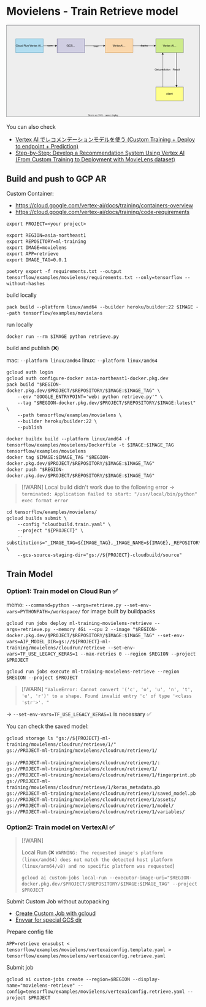 # Movielens - Train Retrieve model

![](vertexai.drawio.svg)

You can also check

- [Vertex AI でレコメンデーションモデルを使う (Custom Training + Deploy to endpoint + Prediction)](https://qiita.com/nakamasato/items/ddf778aef32f3a8421c3)
- [Step-by-Step: Develop a Recommendation System Using Vertex AI (From Custom Training to Deployment with MovieLens dataset)](https://nakamasato.medium.com/step-by-step-develop-a-recommendation-system-using-vertex-ai-from-custom-training-to-deployment-54a4bd31b285)

## Build and push to GCP AR

Custom Container:
- https://cloud.google.com/vertex-ai/docs/training/containers-overview
- https://cloud.google.com/vertex-ai/docs/training/code-requirements

```
export PROJECT=<your project>
```

```
export REGION=asia-northeast1
export REPOSITORY=ml-training
export IMAGE=movielens
export APP=retrieve
export IMAGE_TAG=0.0.1
```


```
poetry export -f requirements.txt --output tensorflow/examples/movielens/requirements.txt --only=tensorflow --without-hashes
```

build locally

```
pack build --platform linux/amd64 --builder heroku/builder:22 $IMAGE --path tensorflow/examples/movielens
```

run locally

```
docker run --rm $IMAGE python retrieve.py
```

build and publish (❌)

mac: `--platform linux/amd64`
linux: `--platform linux/amd64`

```
gcloud auth login
gcloud auth configure-docker asia-northeast1-docker.pkg.dev
pack build "$REGION-docker.pkg.dev/$PROJECT/$REPOSITORY/$IMAGE:$IMAGE_TAG" \
    --env "GOOGLE_ENTRYPOINT='web: python retrieve.py'" \
    --tag "$REGION-docker.pkg.dev/$PROJECT/$REPOSITORY/$IMAGE:latest" \
    --path tensorflow/examples/movielens \
    --builder heroku/builder:22 \
    --publish
```

```
docker buildx build --platform linux/amd64 -f tensorflow/examples/movielens/Dockerfile -t $IMAGE:$IMAGE_TAG tensorflow/examples/movielens
docker tag $IMAGE:$IMAGE_TAG "$REGION-docker.pkg.dev/$PROJECT/$REPOSITORY/$IMAGE:$IMAGE_TAG"
docker push "$REGION-docker.pkg.dev/$PROJECT/$REPOSITORY/$IMAGE:$IMAGE_TAG"
```

> [!WARN]
> Local build didn't work due to the following error
> -> `terminated: Application failed to start: "/usr/local/bin/python" exec format error`

```
cd tensorflow/examples/movielens/
gcloud builds submit \
    --config "cloudbuild.train.yaml" \
    --project "${PROJECT}" \
    --substitutions="_IMAGE_TAG=${IMAGE_TAG},_IMAGE_NAME=${IMAGE},_REPOSITORY=${REPOSITORY},_REGION=${REGION},_PROJECT=${PROJECT}" \
    --gcs-source-staging-dir="gs://${PROJECT}-cloudbuild/source"
```

## Train Model

### Option1: Train model on Cloud Run ✅️

memo: `--command=python --args=retrieve.py --set-env-vars=PYTHONPATH=/workspace/` for image built by buildpacks

```
gcloud run jobs deploy ml-training-movielens-retrieve --args=retrieve.py --memory 4Gi --cpu 2 --image "$REGION-docker.pkg.dev/$PROJECT/$REPOSITORY/$IMAGE:$IMAGE_TAG" --set-env-vars=AIP_MODEL_DIR=gs://${PROJECT}-ml-training/movielens/cloudrun/retrieve --set-env-vars=TF_USE_LEGACY_KERAS=1 --max-retries 0 --region $REGION --project $PROJECT
```

```
gcloud run jobs execute ml-training-movielens-retrieve --region $REGION --project $PROJECT
```

> [!WARN]
> `"ValueError: Cannot convert '('c', 'o', 'u', 'n', 't', 'e', 'r')' to a shape. Found invalid entry 'c' of type '<class 'str'>'. "`

-> `--set-env-vars=TF_USE_LEGACY_KERAS=1` is necessary ✅️

You can check the saved model:

```
gcloud storage ls "gs://${PROJECT}-ml-training/movielens/cloudrun/retrieve/1/"
gs://PROJECT-ml-training/movielens/cloudrun/retrieve/1/

gs://PROJECT-ml-training/movielens/cloudrun/retrieve/1/:
gs://PROJECT-ml-training/movielens/cloudrun/retrieve/1/
gs://PROJECT-ml-training/movielens/cloudrun/retrieve/1/fingerprint.pb
gs://PROJECT-ml-training/movielens/cloudrun/retrieve/1/keras_metadata.pb
gs://PROJECT-ml-training/movielens/cloudrun/retrieve/1/saved_model.pb
gs://PROJECT-ml-training/movielens/cloudrun/retrieve/1/assets/
gs://PROJECT-ml-training/movielens/cloudrun/retrieve/1/model/
gs://PROJECT-ml-training/movielens/cloudrun/retrieve/1/variables/
```

### Option2: Train model on VertexAI ✅️

> [!WARN]
>
> Local Run (❌️ `WARNING: The requested image's platform (linux/amd64) does not match the detected host platform (linux/arm64/v8) and no specific platform was requested`)
>
> ```
> gcloud ai custom-jobs local-run --executor-image-uri="$REGION-docker.pkg.dev/$PROJECT/$REPOSITORY/$IMAGE:$IMAGE_TAG" --project $PROJECT
> ```

Submit Custom Job without autopacking

- [Create Custom Job with gcloud](https://cloud.google.com/vertex-ai/docs/training/create-custom-job#create_custom_job-gcloud)
- [Envvar for special GCS dir](https://cloud.google.com/vertex-ai/docs/training/code-requirements#environment-variables)

Prepare config file

```
APP=retrieve envsubst < tensorflow/examples/movielens/vertexaiconfig.template.yaml > tensorflow/examples/movielens/vertexaiconfig.retrieve.yaml
```

Submit job

```
gcloud ai custom-jobs create --region=$REGION --display-name="movielens-retrieve" --config=tensorflow/examples/movielens/vertexaiconfig.retrieve.yaml --project $PROJECT
```
